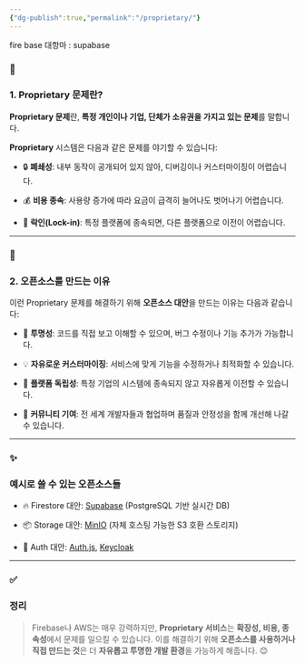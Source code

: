 ```yaml
---
{"dg-publish":true,"permalink":"/proprietary/"}
---
```


fire base 대항마 : supabase

### **🚧** 

### **1. Proprietary 문제란?**

**Proprietary 문제**란, **특정 개인이나 기업, 단체가 소유권을 가지고 있는 문제**를 말합니다.

**Proprietary** 시스템은 다음과 같은 문제를 야기할 수 있습니다:

- 🔒 **폐쇄성**: 내부 동작이 공개되어 있지 않아, 디버깅이나 커스터마이징이 어렵습니다.
    
- 💰 **비용 종속**: 사용량 증가에 따라 요금이 급격히 늘어나도 벗어나기 어렵습니다.
    
- 🚪 **락인(Lock-in)**: 특정 플랫폼에 종속되면, 다른 플랫폼으로 이전이 어렵습니다.
    

---

### **🌱** 

### **2. 오픈소스를 만드는 이유**

  

이런 Proprietary 문제를 해결하기 위해 **오픈소스 대안**을 만드는 이유는 다음과 같습니다:

- 🧩 **투명성**: 코드를 직접 보고 이해할 수 있으며, 버그 수정이나 기능 추가가 가능합니다.
    
- 💡 **자유로운 커스터마이징**: 서비스에 맞게 기능을 수정하거나 최적화할 수 있습니다.
    
- 🔄 **플랫폼 독립성**: 특정 기업의 시스템에 종속되지 않고 자유롭게 이전할 수 있습니다.
    
- 🤝 **커뮤니티 기여**: 전 세계 개발자들과 협업하며 품질과 안정성을 함께 개선해 나갈 수 있습니다.
    

---

### **✨** 

### **예시로 쓸 수 있는 오픈소스들**

- 🔥 Firestore 대안: [Supabase](https://supabase.com/) (PostgreSQL 기반 실시간 DB)
    
- 📦 Storage 대안: [MinIO](https://min.io/) (자체 호스팅 가능한 S3 호환 스토리지)
    
- 🔐 Auth 대안: [Auth.js](https://authjs.dev/), [Keycloak](https://www.keycloak.org/)
    

---

### **✅** 

### **정리**

  

> Firebase나 AWS는 매우 강력하지만, **Proprietary 서비스**는 **확장성, 비용, 종속성**에서 문제를 일으킬 수 있습니다. 이를 해결하기 위해 **오픈소스를 사용하거나 직접 만드는 것**은 더 **자유롭고 투명한 개발 환경**을 가능하게 해줍니다. 😊

 